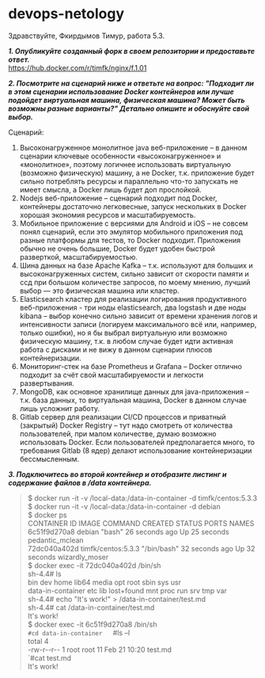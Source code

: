 # devops-netology
Здравствуйте, Фкирдымов Тимур, работа 5.3.

***1. Опубликуйте созданный форк в своем репозитории и предоставьте ответ.***  
https://hub.docker.com/r/timfk/nginx/f.1.01 

***2. Посмотрите на сценарий ниже и ответьте на вопрос: "Подходит ли в этом сценарии использование Docker контейнеров или лучше подойдет виртуальная машина, физическая машина? Может быть возможны разные варианты?"  Детально опишите и обоснуйте свой выбор.***

Сценарий:  
1) Высоконагруженное монолитное java веб-приложение – в данном сценарии ключевые особенности «высоконагруженное» и «монолитное», поэтому логичнее использовать виртуальную (возможно физическую) машину, а не Docker, т.к. приложение будет сильно потреблять ресурсы и параллельно что-то запускать не имеет смысла, а Docker лишь будет доп прослойкой.  
2) Nodejs веб-приложение – сценарий подходит под Docker, контейнеры достаточно легковесные, запуск нескольких в Docker хорошая экономия ресурсов и масштабируемость.  
3) Мобильное приложение c версиями для Android и iOS – не совсем понял сценарий, если это эмулятор мобильного приложения под разные платформы для тестов, то Docker подходит. Приложения обычно не очень большие, Docker будет удобен быстрой разверткой, масштабируемостью.  
4) Шина данных на базе Apache Kafka – т.к. используют для больших и высоконагруженных систем, сильно зависит от скорости памяти и ссд при большом количестве запросов, по моему мнению, лучший выбор — это физическая машина или кластер.  
5) Elasticsearch кластер для реализации логирования продуктивного веб-приложения - три ноды elasticsearch, два logstash и две ноды kibana – выбор конечно сильно зависит от времени хранения логов и интенсивности записи (логируем максимального всё или, например, только ошибки), но я бы выбрал виртуальную или возможно физическую машину, т.к. в любом случае будет идти активная работа с дисками и не вижу в данном сценарии плюсов контейнеризации.  
6) Мониторинг-стек на базе Prometheus и Grafana – Docker отлично подходит за счёт свой масштабируемости и легкости развертывания.  
7) MongoDB, как основное хранилище данных для java-приложения – т.к. база данных, то виртуальная машина, Docker в данном случае лишь усложнит работу.  
8) Gitlab сервер для реализации CI/CD процессов и приватный (закрытый) Docker Registry – тут надо смотреть от количества пользователей, при малом количестве, думаю возможно использовать Docker. Если пользователей предполагается много, то требования Gitlab (8 ядер) делают использование контейнеризации бессмысленным.  

***3. Подключитесь во второй контейнер и отобразите листинг и содержание файлов в /data контейнера.***  
>$ docker run -it -v /local-data:/data-in-container -d timfk/centos:5.3.3  
>$ docker run -it -v /local-data:/data-in-container -d debian  
>$ docker ps  
>CONTAINER ID   IMAGE                COMMAND       CREATED          STATUS          PORTS     NAMES  
>6c51f9d270a8   debian               	"bash"        	26 seconds ago   Up 25 seconds             pedantic_mclean  
>72dc040a402d   timfk/centos:5.3.3   "/bin/bash"   32 seconds ago   Up 32 seconds             wizardly_moser  
>$ docker exec -it 72dc040a402d /bin/sh  
>sh-4.4# ls  
>bin                dev  home  lib64       media  opt   root  sbin  sys  usr  
>data-in-container  etc  lib   lost+found  mnt    proc  run   srv   tmp  var  
>sh-4.4# echo "It's work!" > /data-in-container/test.md  
>sh-4.4# cat /data-in-container/test.md  
>It's work!  
>$ docker exec -it 6c51f9d270a8 /bin/sh  
>`#cd data-in-container  
>`#ls –l  
>total 4  
>-rw-r--r-- 1 root root 11 Feb 21 10:20 test.md  
>`#cat test.md  
>It's work!





